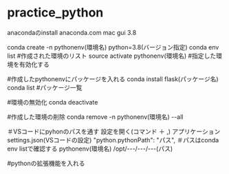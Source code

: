 # practice_python

anacondaのinstall
  anaconda.com
    mac gui 3.8

conda create -n pythonenv(環境名) python=3.8(バージョン指定)
conda env list    #作成された環境のリスト
source activate pythonenv(環境名)   #指定した環境を有効化する

#作成したpythonenvにパッケージを入れる
conda install flask(パッケージ名)
conda list    #パッケージ一覧

#環境の無効化
conda deactivate

#作成した環境の削除
conda remove -n pythonenv(環境名) --all


＃VSコードにpyhonのパスを通す
設定を開く(コマンド ＋ ,)
  アプリケーション
    settings.json(VSコードの設定)
      "python.pythonPath": "パス",
＃パスはconda env listで確認する
pythonenv(環境名)  /opt/---/---/---(パス)

#pythonの拡張機能を入れる